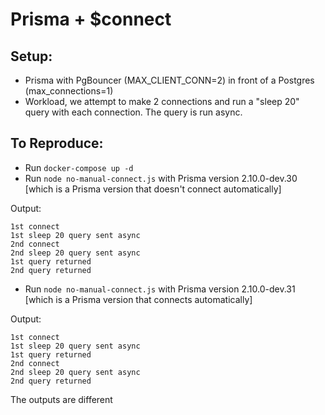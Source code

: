 # Prisma + \$connect

## Setup:

- Prisma with PgBouncer (MAX_CLIENT_CONN=2) in front of a Postgres (max_connections=1)
- Workload, we attempt to make 2 connections and run a "sleep 20" query with each connection. The query is run async.

## To Reproduce:

- Run `docker-compose up -d`
- Run `node no-manual-connect.js` with Prisma version 2.10.0-dev.30 [which is a Prisma version that doesn't connect automatically]

Output:

```
1st connect
1st sleep 20 query sent async
2nd connect
2nd sleep 20 query sent async
1st query returned
2nd query returned
```

- Run `node no-manual-connect.js` with Prisma version 2.10.0-dev.31 [which is a Prisma version that connects automatically]

Output:

```
1st connect
1st sleep 20 query sent async
1st query returned
2nd connect
2nd sleep 20 query sent async
2nd query returned
```

The outputs are different
